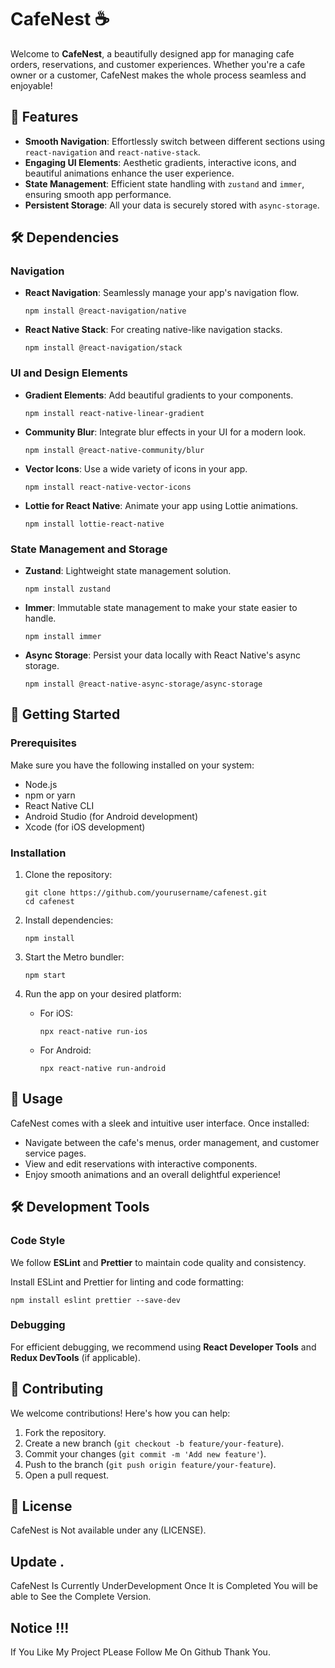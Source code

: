 # CafeNest ☕️

Welcome to **CafeNest**, a beautifully designed app for managing cafe orders, reservations, and customer experiences. Whether you're a cafe owner or a customer, CafeNest makes the whole process seamless and enjoyable!

## 📱 Features

- **Smooth Navigation**: Effortlessly switch between different sections using `react-navigation` and `react-native-stack`.
- **Engaging UI Elements**: Aesthetic gradients, interactive icons, and beautiful animations enhance the user experience.
- **State Management**: Efficient state handling with `zustand` and `immer`, ensuring smooth app performance.
- **Persistent Storage**: All your data is securely stored with `async-storage`.

## 🛠 Dependencies

### Navigation

- **React Navigation**: Seamlessly manage your app's navigation flow.
  ```
  npm install @react-navigation/native
  ```
- **React Native Stack**: For creating native-like navigation stacks.
  ```
  npm install @react-navigation/stack
  ```

### UI and Design Elements

- **Gradient Elements**: Add beautiful gradients to your components.
  ```
  npm install react-native-linear-gradient
  ```
- **Community Blur**: Integrate blur effects in your UI for a modern look.
  ```
  npm install @react-native-community/blur
  ```
- **Vector Icons**: Use a wide variety of icons in your app.
  ```
  npm install react-native-vector-icons
  ```
- **Lottie for React Native**: Animate your app using Lottie animations.
  ```
  npm install lottie-react-native
  ```

### State Management and Storage

- **Zustand**: Lightweight state management solution.
  ```
  npm install zustand
  ```
- **Immer**: Immutable state management to make your state easier to handle.
  ```
  npm install immer
  ```
- **Async Storage**: Persist your data locally with React Native's async storage.
  ```
  npm install @react-native-async-storage/async-storage
  ```

## 🚀 Getting Started

### Prerequisites

Make sure you have the following installed on your system:

- Node.js
- npm or yarn
- React Native CLI
- Android Studio (for Android development)
- Xcode (for iOS development)

### Installation

1. Clone the repository:
   ```
   git clone https://github.com/yourusername/cafenest.git
   cd cafenest
   ```

2. Install dependencies:
   ```
   npm install
   ```

3. Start the Metro bundler:
   ```
   npm start
   ```

4. Run the app on your desired platform:
   - For iOS:
     ```
     npx react-native run-ios
     ```
   - For Android:
     ```
     npx react-native run-android
     ```

## 🌟 Usage

CafeNest comes with a sleek and intuitive user interface. Once installed:

- Navigate between the cafe's menus, order management, and customer service pages.
- View and edit reservations with interactive components.
- Enjoy smooth animations and an overall delightful experience!

## 🛠 Development Tools

### Code Style

We follow **ESLint** and **Prettier** to maintain code quality and consistency.

Install ESLint and Prettier for linting and code formatting:
```
npm install eslint prettier --save-dev
```

### Debugging

For efficient debugging, we recommend using **React Developer Tools** and **Redux DevTools** (if applicable).

## 🤝 Contributing

We welcome contributions! Here's how you can help:

1. Fork the repository.
2. Create a new branch (`git checkout -b feature/your-feature`).
3. Commit your changes (`git commit -m 'Add new feature'`).
4. Push to the branch (`git push origin feature/your-feature`).
5. Open a pull request.

## 📄 License

CafeNest is Not available under any (LICENSE).

## Update .
CafeNest Is Currently UnderDevelopment Once It is Completed You will be able to See the Complete Version.

## Notice !!! 
If You Like My Project PLease Follow Me On Github Thank You.
